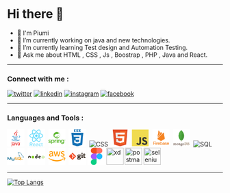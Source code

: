 # Hi there 👋 



- :girl: I'm Piumi
- 🔭 I’m currently working on java and new technologies.
- 🌱 I’m currently learning  Test design and Automation Testing.
- 💬 Ask me about HTML , CSS , Js , Boostrap , PHP , Java and React.

---

### Connect with me :


<div>

[![twitter](https://github.com/gauravghongde/social-icons/blob/master/SVG/Color/Twitter.svg)][1]
[![linkedin](https://github.com/gauravghongde/social-icons/blob/master/SVG/Color/LinkedIN.svg)][2]
[![instagram](https://github.com/gauravghongde/social-icons/blob/master/SVG/Color/Instagram.svg)][3]
[![facebook](https://github.com/gauravghongde/social-icons/blob/master/SVG/Color/Facebook.svg)][4]


[1]: https://twitter.com/PiumiAlu
[2]: https://www.linkedin.com/in/piumi-aluvihare-1067261b9/
[3]: https://www.linkedin.com/in/your_contact_info
[4]: https://www.facebook.com/your_contact_info

</div>  

---

### Languages and Tools :

<div>
  <img src="https://github.com/devicons/devicon/blob/master/icons/java/java-original-wordmark.svg" title="Java" alt="Java" width="40" height="40"/>&nbsp;
  <img src="https://github.com/devicons/devicon/blob/master/icons/react/react-original-wordmark.svg" title="React" alt="React" width="40" height="40"/>&nbsp;
  <img src="https://github.com/devicons/devicon/blob/master/icons/spring/spring-original-wordmark.svg" title="Spring" alt="Spring" width="40" height="40"/>&nbsp;
  <img src="https://github.com/devicons/devicon/blob/master/icons/css3/css3-plain-wordmark.svg"  title="CSS3" alt="CSS" width="40" height="40"/>&nbsp;
  <img src="https://cdn.icon-icons.com/icons2/2415/PNG/512/bootstrap_plain_wordmark_logo_icon_146620.png"  title="CSS3" alt="CSS" width="40" height="40"/>&nbsp;
  <img src="https://github.com/devicons/devicon/blob/master/icons/html5/html5-original.svg" title="HTML5" alt="HTML" width="40" height="40"/>&nbsp;
  <img src="https://github.com/devicons/devicon/blob/master/icons/javascript/javascript-original.svg" title="JavaScript" alt="JavaScript" width="40" height="40"/>&nbsp;
 <img src="https://github.com/devicons/devicon/blob/master/icons/firebase/firebase-plain-wordmark.svg" title="Firebase" alt="Firebase" width="40" height="40"/>&nbsp;
 <img src="https://github.com/devicons/devicon/blob/master/icons/mongodb/mongodb-original-wordmark.svg" title="MongoDb" alt="MongoDb" width="40 height="40"/>&nbsp;
 <img src="https://cdn-icons-png.flaticon.com/512/5968/5968364.png" title="SQL"  alt="SQL" width="40" height="40"/>&nbsp;
 <img src="https://github.com/devicons/devicon/blob/master/icons/mysql/mysql-original-wordmark.svg" title="MySQL"  alt="MySQL" width="40" height="40"/>&nbsp;
 <img src="https://github.com/devicons/devicon/blob/master/icons/nodejs/nodejs-original-wordmark.svg" title="NodeJS" alt="NodeJS" width="40" height="40"/>&nbsp;
 <img src="https://github.com/devicons/devicon/blob/master/icons/amazonwebservices/amazonwebservices-plain-wordmark.svg" title="AWS" alt="AWS" width="40" height="40"/>&nbsp;
 <img src="https://github.com/devicons/devicon/blob/master/icons/git/git-original-wordmark.svg" title="Git" **alt="Git" width="40" height="40"/>
 <img src="https://github.com/devicons/devicon/blob/master/icons/figma/figma-original.svg" title="Figma" **alt="Figma" width="40" height="40"/>
 <img src="https://github.com/gauravghongde/social-icons/blob/master/SVG/Color/AdobeXD.svg" title="xd" **alt="xd" width="40" height="40"/>                       
  <img src="https://user-images.githubusercontent.com/7853266/44114706-9c72dd08-9fd1-11e8-8d9d-6d9d651c75ad.png" title="postman" **alt="postman" width="40" height="40"/>     
  <img src="https://iconape.com/wp-content/png_logo_vector/selenium-logo.png" title="selenium" **alt="selenium" width="40" height="40"/>                                                    

</div>

---

[![Top Langs](https://github-readme-stats.vercel.app/api/top-langs/?username=piumi-al&layout=compact)](https://github.com/anuraghazra/github-readme-stats)





